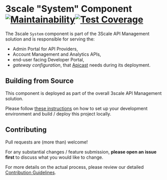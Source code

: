 # 3scale "System" Component [![Maintainability](https://api.codeclimate.com/v1/badges/77797b9934be614cfdeb/maintainability)](https://codeclimate.com/repos/5ba0f1e1fcccb702c4002089/maintainability)[![Test Coverage](https://api.codeclimate.com/v1/badges/77797b9934be614cfdeb/test_coverage)](https://codeclimate.com/repos/5ba0f1e1fcccb702c4002089/test_coverage) 

The 3scale `System` component is part of the 3Scale API Management solution and is responsible for serving the:

* Admin Portal for API Providers,
* Account Management and Analytics APIs,
* end-user facing Developer Portal,
* _gateway configuration_, that [Apicast](https://github.com/3scale/apicast) needs during its deployment.

<!-- TODO: potentially add some architecture diagram here --> 



## Building from Source

This component is deployed as part of the overall 3scale API Management solution.
 
Please follow [these instructions](INSTALL.md) on how to set up your development environment and build / deploy this project locally.



## Contributing

Pull requests are (more than) welcome! 

For any substantial changes / feature submission, **please open an issue first** to discuss what you would like to change.

For more details on the actual process, please review our detailed [Contribution Guidelines](CONTRIBUTING.md).

